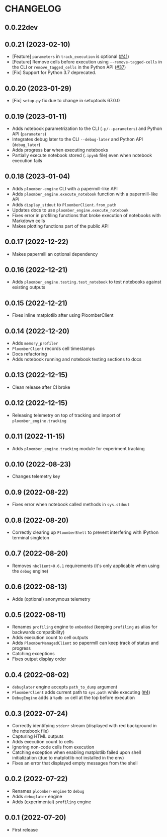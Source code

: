 # CHANGELOG

## 0.0.22dev

## 0.0.21 (2023-02-10)

* [Feature] `parameters` in `track_execution` is optional ([#41](https://github.com/ploomber/ploomber-engine/issues/41))
* [Feature] Remove cells before execution using `--remove-tagged-cells` in the CLI or `remove_tagged_cells` in the Python API ([#37](https://github.com/ploomber/ploomber-engine/issues/37))
* [Fix] Support for Python 3.7 deprecated.

## 0.0.20 (2023-01-29)

* [Fix] `setup.py` fix due to change in setuptools 67.0.0

## 0.0.19 (2023-01-11)

* Adds notebook parametrization to the CLI (`-p/--parameters`) and Python API (`parameters`)
* Integrates debug later to the CLI `--debug-later` and Python API (`debug_later`)
* Adds progress bar when executing notebooks
* Partially execute notebook stored (`.ipynb` file) even when notebook execution fails

## 0.0.18 (2023-01-04)

* Adds `ploomber-engine` CLI with a papermill-like API
* Adds `ploomber_engine.execute_notebook` function with a papermill-like API
* Adds `display_stdout` to `PloomberClient.from_path`
* Updates docs to use `ploomber_engine.execute_notebook`
* Fixes error in profiling functions that broke execution of notebooks with Markdown cells
* Makes plotting functions part of the public API

## 0.0.17 (2022-12-22)

* Makes papermill an optional dependency

## 0.0.16 (2022-12-21)

* Adds `ploomber_engine.testing.test_notebook` to test notebooks against existing outputs

## 0.0.15 (2022-12-21)

* Fixes inline matplotlib after using PloomberClient

## 0.0.14 (2022-12-20)

* Adds `memory_profiler`
* `PloomberClient` records cell timestamps
* Docs refactoring
* Adds notebook running and notebook testing sections to docs

## 0.0.13 (2022-12-15)

* Clean release after CI broke

## 0.0.12 (2022-12-15)

* Releasing telemetry on top of tracking and import of `ploomber_engine.tracking`

## 0.0.11 (2022-11-15)

* Adds `ploomber_engine.tracking` module for experiment tracking

## 0.0.10 (2022-08-23)

* Changes telemetry key

## 0.0.9 (2022-08-22)

* Fixes error when notebook called methods in `sys.stdout`

## 0.0.8 (2022-08-20)

* Correctly clearing up `PloomberShell` to prevent interfering with IPython terminal singleton

## 0.0.7 (2022-08-20)

* Removes `nbclient>0.6.1` requirements (it's only applicable when using the `debug` engine)

## 0.0.6 (2022-08-13)

* Adds (optional) anonymous telemetry

## 0.0.5 (2022-08-11)

* Renames `profiling` engine to `embedded` (keeping `profiling` as alias for backwards compatibility)
* Adds execution count to cell outputs
* Adds `PloomberManagedClient` so papermill can keep track of status and progress
* Catching exceptions
* Fixes output display order

## 0.0.4 (2022-08-02)

* `debuglater` engine accepts `path_to_dump` argument
* `PloomberClient` adds current path to `sys.path` while executing ([#4](https://github.com/ploomber/ploomber-engine/issues/4))
* `DebugEngine` adds a `%pdb on` cell at the top before execution

## 0.0.3 (2022-07-24)

* Correctly identifying `stderr` stream (displayed with red background in the notebook file)
* Capturing HTML outputs
* Adds execution count to cells
* Ignoring non-code cells from execution
* Catching exception when enabling matplotlib failed upon shell initialization (due to matplotlib not installed in the env)
* Fixes an error that displayed empty messages from the shell

## 0.0.2 (2022-07-22)

* Renames `ploomber-engine` to `debug`
* Adds `debuglater` engine
* Adds (experimental) `profiling` engine

## 0.0.1 (2022-07-20)

* First release
